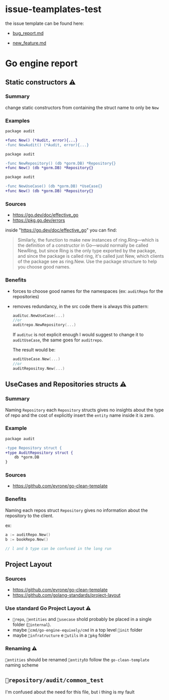 # issue-teamplates-test

the issue template can be found here:

- [bug_report.md](/.github/ISSUE_TEMPLATE/bug_report.md)

- [new_feature.md](/.github/ISSUE_TEMPLATE/new_feature.md)

# Go engine report

## Static constructors ⚠️

### Summary

change static constructors from containing the struct name to only be `New`

### Examples
```diff
package audit

+func New() (*Audit, error){...}
-func NewAudit() (*Audit, error){...}
```

```diff
package audit

-func NewRepository() (db *gorm.DB) *Repository{}
+func New() (db *gorm.DB) *Repository{}
```

```diff
package audit

-func NewUseCase() (db *gorm.DB) *UseCase{}
+func New() (db *gorm.DB) *Repository{}
```

### Sources
- https://go.dev/doc/effective_go
- https://pkg.go.dev/errors

inside "https://go.dev/doc/effective_go" you can find:

>  Similarly, the function to make new instances of ring.Ring—which is the definition of a constructor in Go—would normally be called NewRing, but since Ring is the only type exported by the package, and since the package is called ring, it's called just New, which clients of the package see as ring.New. Use the package structure to help you choose good names.

### Benefits

- forces to choose good names for the namespaces (ex: `auditRepo` for the repositories)

- removes redundancy, in the src code there is always this pattern:

    ```go
    audituc.NewUseCase(...)
    //or
    auditrepo.NewRepository(...)
    ```

    If `audituc` is not explicit enough I would suggest to change it to `auditUseCase`, the same goes for `auditrepo`.

    The result would be:

    ```go
    auditUseCase.New(...)
    //or
    auditRepositoy.New(...)
    ```

## UseCases and Repositories structs ⚠️

### Summary

Naming `Repository` each  `Repository` structs gives no insights about the type of repo and the cost of explicitly insert the `entity` name inside it is zero.

### Example

```diff
package audit

-type Repository struct {
+type AuditRepository struct {
	db *gorm.DB
}

```

### Sources
- https://github.com/evrone/go-clean-template

### Benefits

Naming each repos struct `Repository` gives no information about the repository to the client.

ex:

```go
a := auditRepo.New()
b := bookRepo.New()

// l and b type can be confused in the long run
```
## Project Layout

### Sources
- https://github.com/evrone/go-clean-template
- https://github.com/golang-standards/project-layout


### Use standard Go Project Layout ⚠️

- `📁repo`, `📁entities` and  `📁usecase` shold probably be placed in a single folder (`📁internal`).
- maybe `📁cmd/go-engine-equixely/cmd` in a top level `📁init` folder
- maybe `📁infratructure` e `📁utils` in a `📁pkg` folder 

### Renaming ⚠️

`📁entities` should be renamed `📁entity`to follow the `go-clean-template` naming scheme

## `📃repository/audit/common_test`

I'm confused about the need for this file, but i thing is my fault
